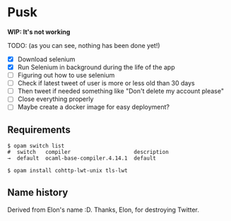 # Pusk

**WIP: It's not working**

TODO: (as you can see, nothing has been done yet!)

- [x] Download selenium
- [x] Run Selenium in background during the life of the app
- [ ] Figuring out how to use selenium
- [ ] Check if latest tweet of user is more or less old than 30 days
- [ ] Then tweet if needed something like "Don't delete my account please"
- [ ] Close everything properly
- [ ] Maybe create a docker image for easy deployment?

## Requirements

```opam
$ opam switch list
#  switch   compiler                    description
→  default  ocaml-base-compiler.4.14.1  default
```

```sh
$ opam install cohttp-lwt-unix tls-lwt
```

## Name history

Derived from Elon's name :D. Thanks, Elon, for destroying Twitter.
